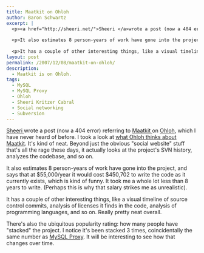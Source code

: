 ```yaml
---
title: Maatkit on Ohloh
author: Baron Schwartz
excerpt: |
  <p><a href="http://sheeri.net/">Sheeri </a>wrote a post (now a 404 error) referring to <a href="http://maatkit.sourceforge.net/">Maatkit </a>on <a href="http://www.ohloh.net/">Ohloh</a>, which I have never heard of before.  I took a look at <a href="http://www.ohloh.net/projects/10083">what Ohloh thinks about Maatkit</a>.  It's kind of neat.  Beyond just the obvious "social website" stuff that's all the rage these days, it actually looks at the project's SVN history, analyzes the codebase, and so on.</p>
  
  <p>It also estimates 8 person-years of work have gone into the project, and says that at $55,000/year it would cost $450,702 to write the code as it currently exists, which is kind of funny.  It took me a whole lot less than 8 years to write.  (Perhaps this is why that salary strikes me as unrealistic).</p>
  
  <p>It has a couple of other interesting things, like a visual timeline of source control commits, analysis of licenses it finds in the code, analysis of programming languages, and so on.  Really pretty neat overall.</p>
layout: post
permalink: /2007/12/08/maatkit-on-ohloh/
description:
  - Maatkit is on Ohloh.
tags:
  - MySQL
  - MySQL Proxy
  - Ohloh
  - Sheeri Kritzer Cabral
  - Social networking
  - Subversion
---
```

[Sheeri ][1]wrote a post (now a 404 error) referring to [Maatkit ][2]on [Ohloh][3], which I have never heard of before. I took a look at [what Ohloh thinks about Maatkit][4]. It's kind of neat. Beyond just the obvious "social website" stuff that's all the rage these days, it actually looks at the project's SVN history, analyzes the codebase, and so on.

It also estimates 8 person-years of work have gone into the project, and says that at $55,000/year it would cost $450,702 to write the code as it currently exists, which is kind of funny. It took me a whole lot less than 8 years to write. (Perhaps this is why that salary strikes me as unrealistic).

It has a couple of other interesting things, like a visual timeline of source control commits, analysis of licenses it finds in the code, analysis of programming languages, and so on. Really pretty neat overall.

There's also the ubiquitous popularity rating: how many people have "stacked" the project. I notice it's been stacked 3 times, coincidentally the same number as [MySQL Proxy][5]. It will be interesting to see how that changes over time.

 [1]: http://sheeri.net/
 [2]: http://code.google.com/p/maatkit/
 [3]: http://www.ohloh.net/
 [4]: http://www.ohloh.net/projects/10083
 [5]: http://www.ohloh.net/projects/6252
